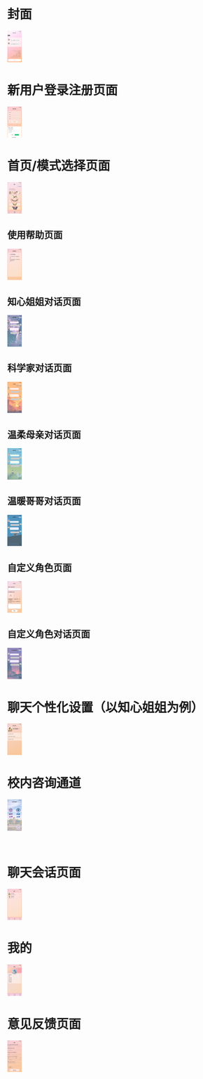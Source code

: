 # 封面

<img src="./ui/emollm小程序.bitmap-2.jpg" alt="image" style="zoom:7%;" />

# 新用户登录注册页面

<img src="./ui/emollm小程序.bitmap-9.jpg" alt="image" style="zoom:7%;" />

# 首页/模式选择页面

<img src="./ui/emollm小程序.bitmap-10.jpg" alt="image" style="zoom:7%;" />

## 使用帮助页面

<img src="./ui/emollm小程序.bitmap-12.jpg" alt="image" style="zoom:7%;" />

## 知心姐姐对话页面

<img src="./ui/emollm小程序.bitmap-4.jpg" alt="image" style="zoom:7%;" />

## 科学家对话页面

<img src="./ui/emollm小程序.bitmap-5.jpg" alt="image" style="zoom:7%;" />

## 温柔母亲对话页面

<img src="./ui/emollm小程序.bitmap-6.jpg" alt="image" style="zoom:7%;" />

## 温暖哥哥对话页面

<img src="./ui/emollm小程序.bitmap-7.jpg" alt="image" style="zoom:7%;" />

## 自定义角色页面

<img src="./ui/emollm小程序.bitmap-3.jpg" alt="image" style="zoom:7%;" />

## 自定义角色对话页面

<img src="./ui/emollm小程序.bitmap-8.jpg" alt="image" style="zoom:7%;" />

# 聊天个性化设置（以知心姐姐为例）

<img src="./ui/emollm小程序.bitmap-1.jpg" alt="image" style="zoom:7%;" />

# 校内咨询通道

<img src="./ui/emollm小程序.bitmap-15.jpg" alt="image" style="zoom:7%;" />

​                                                                                                                                                                                                                                                                                                                                                                                                                                                                                                                                                                                                                                                                                                                                                                                                                                                                                                                                                                                                                                                                                                                                                                                                                                                                                                                                                                                                                                                                                                                                                                                                                                                                                                                                                                                                                                                                                                                                                                                                                                                                                                                                                                                                                                                                                                                                                                                                                                                                                                                                                                                                                                                                                                                                                                                                                                                                                                                                                                                                                                                                                                                                                                                                                                                                                                                                                                                                                                                                                                                                                                                                                                                                                                                                                                                                                                                                                                                                                                                                                                                                                                                                                                                                                                        

# 聊天会话页面

<img src="./ui/emollm小程序.bitmap-13.jpg" alt="image" style="zoom:7%;" />

# 我的

<img src="./ui/emollm小程序.bitmap-14.jpg" alt="image" style="zoom:7%;" />

# 意见反馈页面

<img src="./ui/emollm小程序.bitmap-11.jpg" alt="image" style="zoom:7%;" />